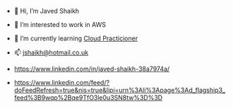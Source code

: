 - 👋 Hi, I’m Javed Shaikh
- 👀 I’m interested to work in AWS 
- 🌱 I’m currently learning  <a href="https://aws.amazon.com/training/restart/">Cloud Practicioner</a>

- 📫 jshaikh@hotmail.co.uk 
- https://www.linkedin.com/in/javed-shaikh-38a7974a/
- https://www.linkedin.com/feed/?doFeedRefresh=true&nis=true&lipi=urn%3Ali%3Apage%3Ad_flagship3_feed%3B9wqp%2Bqe9TfO3le0u3SN8tw%3D%3D

<!---
javedahmed78/javedahmed78 is a ✨ special ✨ repository because its `README.md` (this file) appears on your GitHub profile.
You can click the Preview link to take a look at your changes.
--->
